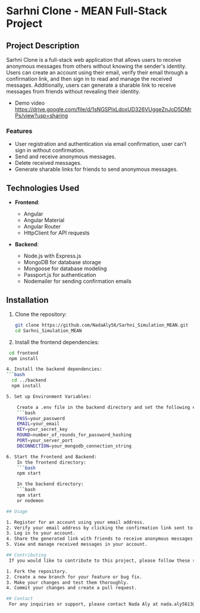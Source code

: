 # Sarhni Clone - MEAN Full-Stack Project

## Project Description

Sarhni Clone is a full-stack web application that allows users to receive anonymous messages from others without knowing the sender's identity. Users can create an account using their email, verify their email through a confirmation link, and then sign in to read and manage the received messages. Additionally, users can generate a sharable link to receive messages from friends without revealing their identity.
- Demo video https://drive.google.com/file/d/1sNGSPlxLdoxUD326VUggeZnJoD5DMrPs/view?usp=sharing

### Features

- User registration and authentication via email confirmation, user can't sign in without confirmation.
- Send and receive anonymous messages.
- Delete received messages.
- Generate sharable links for friends to send anonymous messages.

## Technologies Used

- **Frontend**:
  - Angular
  - Angular Material
  - Angular Router
  - HttpClient for API requests

- **Backend**:
  - Node.js with Express.js
  - MongoDB for database storage
  - Mongoose for database modeling
  - Passport.js for authentication
  - Nodemailer for sending confirmation emails

## Installation

1. Clone the repository:
   ```bash
   git clone https://github.com/NadaAly56/Sarhni_Simulation_MEAN.git
   cd Sarhni_Simulation_MEAN

2. Install the frontend dependencies:
  ```bash
   cd frontend
   npm install

4. Install the backend dependencies:
  ```bash
    cd ../backend
    npm install

5. Set up Environment Variables:
  
      Create a .env file in the backend directory and set the following environment variables:
      ```bash
      PASS=your_password
      EMAIL=your_email
      KEY=your_secret_key
      ROUND=number_of_rounds_for_password_hashing
      PORT=your_server_port
      DBCONNECTION=your_mongodb_connection_string

6. Start the Frontend and Backend:
      In the frontend directory:
      ```bash
      npm start

      In the backend directory:
      ```bash
      npm start
      or nodemon

## Usage

1. Register for an account using your email address.
2. Verify your email address by clicking the confirmation link sent to your email.
3. Log in to your account.
4. Share the generated link with friends to receive anonymous messages.
5. View and manage received messages in your account.

## Contributing
   If you would like to contribute to this project, please follow these steps:

1. Fork the repository.
2. Create a new branch for your feature or bug fix.
3. Make your changes and test them thoroughly.
4. Commit your changes and create a pull request.

## Contact
   For any inquiries or support, please contact Nada Aly at nada.aly5613@gmail.com.

